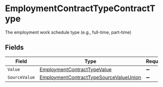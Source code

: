 # EmploymentContractTypeContractType

The employment work schedule type (e.g., full-time, part-time)


## Fields

| Field                                                                                                       | Type                                                                                                        | Required                                                                                                    | Description                                                                                                 |
| ----------------------------------------------------------------------------------------------------------- | ----------------------------------------------------------------------------------------------------------- | ----------------------------------------------------------------------------------------------------------- | ----------------------------------------------------------------------------------------------------------- |
| `Value`                                                                                                     | [EmploymentContractTypeValue](../../Models/Components/EmploymentContractTypeValue.md)                       | :heavy_minus_sign:                                                                                          | N/A                                                                                                         |
| `SourceValue`                                                                                               | [EmploymentContractTypeSourceValueUnion](../../Models/Components/EmploymentContractTypeSourceValueUnion.md) | :heavy_minus_sign:                                                                                          | N/A                                                                                                         |